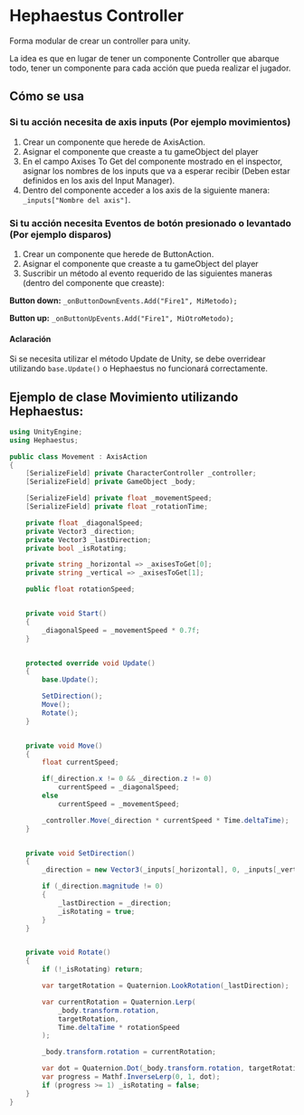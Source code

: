 # Hephaestus Controller

Forma modular de crear un controller para unity.

La idea es que en lugar de tener un componente Controller que abarque todo, tener un componente para cada acción que pueda realizar el jugador. 

## Cómo se usa

### Si tu acción necesita de axis inputs (Por ejemplo movimientos)

1. Crear un componente que herede de AxisAction.
2. Asignar el componente que creaste a tu gameObject del player
3. En el campo Axises To Get  del componente mostrado en el inspector, asignar los nombres de los inputs que va a esperar recibir (Deben estar definidos en los axis del Input Manager).
4. Dentro del componente acceder a los axis de la siguiente manera: `_inputs["Nombre del axis"]`.

### Si tu acción necesita Eventos de botón presionado o levantado (Por ejemplo disparos)

1. Crear un componente que herede de ButtonAction.
2. Asignar el componente que creaste a tu gameObject del player
3. Suscribir un método al evento requerido de las siguientes maneras (dentro del componente que creaste):

**Button down:** `_onButtonDownEvents.Add("Fire1", MiMetodo);`

**Button up:** `_onButtonUpEvents.Add("Fire1", MiOtroMetodo);`

#### Aclaración

Si se necesita utilizar el método Update de Unity, se debe overridear utilizando `base.Update()` o Hephaestus no funcionará correctamente.


## Ejemplo de clase Movimiento utilizando Hephaestus:

```cs
using UnityEngine;
using Hephaestus;

public class Movement : AxisAction
{
    [SerializeField] private CharacterController _controller;
    [SerializeField] private GameObject _body;

    [SerializeField] private float _movementSpeed;
    [SerializeField] private float _rotationTime;

    private float _diagonalSpeed;
    private Vector3 _direction;
    private Vector3 _lastDirection;
    private bool _isRotating;

    private string _horizontal => _axisesToGet[0];
    private string _vertical => _axisesToGet[1];

    public float rotationSpeed; 


    private void Start()
    {
        _diagonalSpeed = _movementSpeed * 0.7f;
    }


    protected override void Update()
    {
        base.Update();

        SetDirection();
        Move();
        Rotate();
    }


    private void Move()
    {
        float currentSpeed;

        if(_direction.x != 0 && _direction.z != 0)
            currentSpeed = _diagonalSpeed;
        else
            currentSpeed = _movementSpeed; 

        _controller.Move(_direction * currentSpeed * Time.deltaTime);
    }


    private void SetDirection()
    {
        _direction = new Vector3(_inputs[_horizontal], 0, _inputs[_vertical]).normalized;

        if (_direction.magnitude != 0)
        {
            _lastDirection = _direction;
            _isRotating = true;
        }
    }


    private void Rotate()
    {
        if (!_isRotating) return;

        var targetRotation = Quaternion.LookRotation(_lastDirection);

        var currentRotation = Quaternion.Lerp(
            _body.transform.rotation,
            targetRotation,
            Time.deltaTime * rotationSpeed
        );

        _body.transform.rotation = currentRotation;

        var dot = Quaternion.Dot(_body.transform.rotation, targetRotation);
        var progress = Mathf.InverseLerp(0, 1, dot);
        if (progress >= 1) _isRotating = false;
    }
}
```
